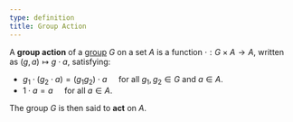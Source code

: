 ```yaml
---
type: definition
title: Group Action
---
```


A **group action** of a [group](@group) $G$ on a set $A$ is a function $\cdot: G \times A \to A$, written as $(g,a) \mapsto g \cdot a$, satisfying:

-   $g_1 \cdot (g_2 \cdot a) = (g_1g_2) \cdot a \quad$ for all $g_1, g_2 \in G$ and $a \in A$.
-   $1 \cdot a = a \quad$ for all $a \in A$.

The group $G$ is then said to **act** on $A$.
